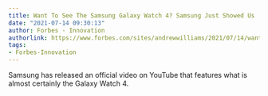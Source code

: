 ```yaml
---
title: Want To See The Samsung Galaxy Watch 4? Samsung Just Showed Us
date: "2021-07-14 09:30:13"
author: Forbes - Innovation
authorlink: https://www.forbes.com/sites/andrewwilliams/2021/07/14/want-to-see-the-samsung-galaxy-watch-4-samsung-just-showed-us/
tags:
- Forbes-Innovation
---
```

Samsung has released an official video on YouTube that features what is almost certainly the Galaxy Watch 4.